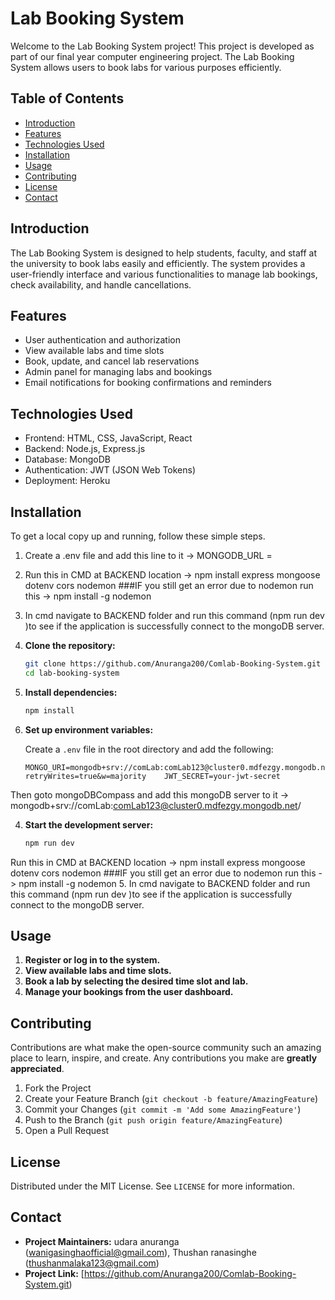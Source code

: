 # Lab Booking System

Welcome to the Lab Booking System project! This project is developed as part of our final year computer engineering project. The Lab Booking System allows users to book labs for various purposes efficiently.

## Table of Contents

- [Introduction](#introduction)
- [Features](#features)
- [Technologies Used](#technologies-used)
- [Installation](#installation)
- [Usage](#usage)
- [Contributing](#contributing)
- [License](#license)
- [Contact](#contact)

## Introduction

The Lab Booking System is designed to help students, faculty, and staff at the university to book labs easily and efficiently. The system provides a user-friendly interface and various functionalities to manage lab bookings, check availability, and handle cancellations.

## Features

- User authentication and authorization
- View available labs and time slots
- Book, update, and cancel lab reservations
- Admin panel for managing labs and bookings
- Email notifications for booking confirmations and reminders

## Technologies Used

- Frontend: HTML, CSS, JavaScript, React
- Backend: Node.js, Express.js
- Database: MongoDB
- Authentication: JWT (JSON Web Tokens)
- Deployment: Heroku

## Installation

To get a local copy up and running, follow these simple steps.
1.	Create a .env file and add this line to it -> MONGODB_URL = 
2.	Run this in CMD at BACKEND location -> npm install express mongoose dotenv cors nodemon
###IF you still get an error due to nodemon run this -> npm install -g nodemon
4.	In cmd navigate to BACKEND folder and run this command (npm run dev )to see if the application is successfully connect to the mongoDB server.

1. **Clone the repository:**

    ```bash
    git clone https://github.com/Anuranga200/Comlab-Booking-System.git
    cd lab-booking-system
    ```

2. **Install dependencies:**

    ```bash
    npm install
    ```

3. **Set up environment variables:**

    Create a `.env` file in the root directory and add the following:

    ```env
    MONGO_URI=mongodb+srv://comLab:comLab123@cluster0.mdfezgy.mongodb.net/comLabBooking?retryWrites=true&w=majority    JWT_SECRET=your-jwt-secret
    ```
Then goto mongoDBCompass and add this mongoDB server to it -> mongodb+srv://comLab:comLab123@cluster0.mdfezgy.mongodb.net/


4. **Start the development server:**

    ```bash
    npm run dev
    ```
Run this in CMD at BACKEND location -> npm install express mongoose dotenv cors nodemon
###IF you still get an error due to nodemon run this -> npm install -g nodemon
5.	In cmd navigate to BACKEND folder and run this command (npm run dev )to see if the application is successfully connect to the mongoDB server.


## Usage

1. **Register or log in to the system.**
2. **View available labs and time slots.**
3. **Book a lab by selecting the desired time slot and lab.**
4. **Manage your bookings from the user dashboard.**

## Contributing

Contributions are what make the open-source community such an amazing place to learn, inspire, and create. Any contributions you make are **greatly appreciated**.

1. Fork the Project
2. Create your Feature Branch (`git checkout -b feature/AmazingFeature`)
3. Commit your Changes (`git commit -m 'Add some AmazingFeature'`)
4. Push to the Branch (`git push origin feature/AmazingFeature`)
5. Open a Pull Request

## License

Distributed under the MIT License. See `LICENSE` for more information.

## Contact

- **Project Maintainers:** udara anuranga (wanigasinghaofficial@gmail.com), Thushan ranasinghe (thushanmalaka123@gmail.com)
- **Project Link:** [https://github.com/Anuranga200/Comlab-Booking-System.git)

